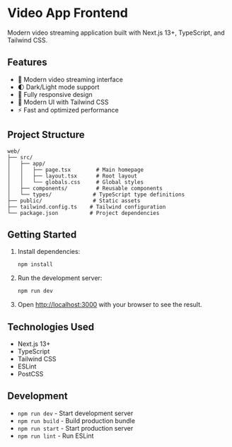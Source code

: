# Video App Frontend

Modern video streaming application built with Next.js 13+, TypeScript, and Tailwind CSS.

## Features

- 🎥 Modern video streaming interface
- 🌓 Dark/Light mode support
- 📱 Fully responsive design
- 🎨 Modern UI with Tailwind CSS
- ⚡ Fast and optimized performance

## Project Structure

```
web/
├── src/
│   ├── app/
│   │   ├── page.tsx        # Main homepage
│   │   ├── layout.tsx      # Root layout
│   │   └── globals.css     # Global styles
│   ├── components/         # Reusable components
│   └── types/             # TypeScript type definitions
├── public/                # Static assets
├── tailwind.config.ts    # Tailwind configuration
└── package.json          # Project dependencies
```

## Getting Started

1. Install dependencies:
   ```bash
   npm install
   ```

2. Run the development server:
   ```bash
   npm run dev
   ```

3. Open [http://localhost:3000](http://localhost:3000) with your browser to see the result.

## Technologies Used

- Next.js 13+
- TypeScript
- Tailwind CSS
- ESLint
- PostCSS

## Development

- `npm run dev` - Start development server
- `npm run build` - Build production bundle
- `npm run start` - Start production server
- `npm run lint` - Run ESLint
